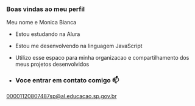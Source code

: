 ### Boas vindas ao meu perfil

Meu nome e Monica Bianca

- Estou estudando na Alura
- Estou me desenvolvendo na linguagem JavaScript
- Utilizo esse espaco para minha organizacao e compartilhamento dos meus projetos desenvolvidos

- ### Voce entrar em contato comigo 📫

00001120807487sp@al.educacao.sp.gov.br
